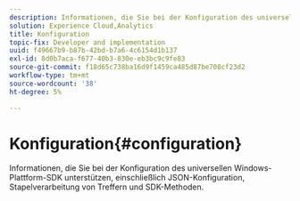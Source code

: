 ```yaml
---
description: Informationen, die Sie bei der Konfiguration des universellen Windows-Plattform-SDK unterstützen, einschließlich JSON-Konfiguration, Stapelverarbeitung von Treffern und SDK-Methoden.
solution: Experience Cloud,Analytics
title: Konfiguration
topic-fix: Developer and implementation
uuid: f49667b9-b87b-42bd-b7a6-4c6154d1b137
exl-id: 8d0b7aca-f677-40b3-830e-eb3bc9c9fe83
source-git-commit: f18d65c738ba16d9f1459ca485d87be708cf23d2
workflow-type: tm+mt
source-wordcount: '38'
ht-degree: 5%

---
```


# Konfiguration{#configuration}

Informationen, die Sie bei der Konfiguration des universellen Windows-Plattform-SDK unterstützen, einschließlich JSON-Konfiguration, Stapelverarbeitung von Treffern und SDK-Methoden.
